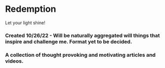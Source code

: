 # Redemption
Let your light shine!

### Created 10/26/22 - Will be naturally aggregated will things that inspire and challenge me. Format yet to be decided.
### A collection of thought provoking and motivating articles and videos.

